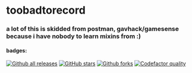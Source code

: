 # toobadtorecord
### a lot of this is skidded from postman, gavhack/gamesense because i have nobody to learn mixins from :)
#### badges:
[![Github all releases](https://img.shields.io/github/downloads/AcaiBerii/tbtr/total.svg?style=plastic)]()
[![GitHub stars](https://img.shields.io/github/stars/AcaiBerii/tbtr.svg?style=plastic&label=Stars)]()
[![Github forks](https://img.shields.io/github/forks/AcaiBerii/tbtr?style=plastic&label=Forks)]()
[![Codefactor quality](https://www.codefactor.io/repository/github/AcaiBerii/tbtr/badge?style=plastic)]()
